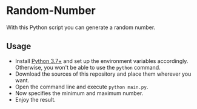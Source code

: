 # Random-Number
With this Python script you can generate a random number.

Usage
-----
* Install [Python 3.7+](https://www.python.org/downloads/release/python-370/) and set up the environment variables accordingly. Otherwise, you won't be able to use the `python` command.
* Download the sources of this repository and place them wherever you want.
* Open the command line and execute `python main.py`.
* Now specifies the minimum and maximum number.
* Enjoy the result.
